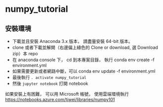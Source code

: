 # numpy_tutorial

## 安裝環境
* 下載並且安裝 Anaconda 3.x 版本， 請盡量安裝 64-bit 版本。
* clone 或者下載並解開（右邊偏上綠色的 Clone or download, 選 Download zip）本 repo
* 在 anaconda console 下， cd 到本專案目錄， 執行 conda env create -f environment.yml
* 如果需要更新或者網路中斷，可以 conda env update -f environment.yml
* 最後執行 `. activate numpy_tutorial`  
* 然後 `jupyter notebook` 打開 notebook

如果安裝上有困難， 可以用 Microsoft 帳號， 使用雲端環境執行 https://notebooks.azure.com/tjwei/libraries/numpy101


